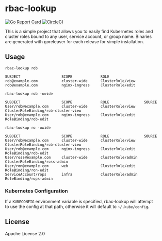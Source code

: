 # rbac-lookup

[![Go Report Card](https://goreportcard.com/badge/github.com/reactivops/rbac-lookup)](https://goreportcard.com/report/github.com/reactivops/rbac-lookup) [![CircleCI](https://circleci.com/gh/reactiveops/rbac-lookup.svg?style=svg)](https://circleci.com/gh/reactiveops/rbac-lookup)

This is a simple project that allows you to easily find Kubernetes roles and cluster roles bound to any user, service account, or group name. Binaries are generated with goreleaser for each release for simple installation.

## Usage

```
rbac-lookup rob

SUBJECT                   SCOPE             ROLE
rob@example.com           cluster-wide      ClusterRole/view
rob@example.com           nginx-ingress     ClusterRole/edit
```

```
rbac-lookup rob -owide

SUBJECT                   SCOPE             ROLE                SOURCE
User/rob@example.com      cluster-wide      ClusterRole/view    ClusterRoleBinding/rob-cluster-view
User/rob@example.com      nginx-ingress     ClusterRole/edit    RoleBinding/rob-edit
```

```
rbac-lookup ro -owide

SUBJECT                   SCOPE             ROLE                SOURCE
User/rob@example.com      cluster-wide      ClusterRole/view    ClusterRoleBinding/rob-cluster-view
User/rob@example.com      nginx-ingress     ClusterRole/edit    RoleBinding/rob-edit
User/ross@example.com     cluster-wide      ClusterRole/admin   ClusterRoleBinding/ross-admin
User/ron@example.com      web               ClusterRole/edit    RoleBinding/ron-edit
ServiceAccount/rops       infra             ClusterRole/admin   RoleBinding/rops-admin
```

### Kubernetes Configuration
If a `KUBECONFIG` environment variable is specified, rbac-lookup will attempt to use the config at that path, otherwise it will default to `~/.kube/config`.

## License
Apache License 2.0
